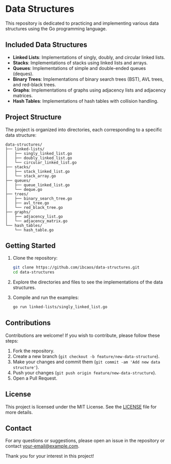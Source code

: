 # Data Structures

This repository is dedicated to practicing and implementing various data structures using the Go programming language.

## Included Data Structures

- **Linked Lists**: Implementations of singly, doubly, and circular linked lists.
- **Stacks**: Implementations of stacks using linked lists and arrays.
- **Queues**: Implementations of simple and double-ended queues (deques).
- **Binary Trees**: Implementations of binary search trees (BST), AVL trees, and red-black trees.
- **Graphs**: Implementations of graphs using adjacency lists and adjacency matrices.
- **Hash Tables**: Implementations of hash tables with collision handling.

## Project Structure

The project is organized into directories, each corresponding to a specific data structure:
```
data-structures/
├── linked-lists/
│   ├── singly_linked_list.go
│   ├── doubly_linked_list.go
│   └── circular_linked_list.go
├── stacks/
│   ├── stack_linked_list.go
│   └── stack_array.go
├── queues/
│   ├── queue_linked_list.go
│   └── deque.go
├── trees/
│   ├── binary_search_tree.go
│   ├── avl_tree.go
│   └── red_black_tree.go
├── graphs/
│   ├── adjacency_list.go
│   └── adjacency_matrix.go
└── hash_tables/
    └── hash_table.go
```


## Getting Started

1. Clone the repository:
    ```sh
    git clone https://github.com/ibcaos/data-structures.git
    cd data-structures
    ```

2. Explore the directories and files to see the implementations of the data structures.

3. Compile and run the examples:
    ```sh
    go run linked-lists/singly_linked_list.go
    ```

## Contributions

Contributions are welcome! If you wish to contribute, please follow these steps:

1. Fork the repository.
2. Create a new branch (`git checkout -b feature/new-data-structure`).
3. Make your changes and commit them (`git commit -am 'Add new data structure'`).
4. Push your changes (`git push origin feature/new-data-structure`).
5. Open a Pull Request.

## License

This project is licensed under the MIT License. See the [LICENSE](LICENSE) file for more details.

## Contact

For any questions or suggestions, please open an issue in the repository or contact [your-email@example.com](mailto:your-email@example.com).

Thank you for your interest in this project!
